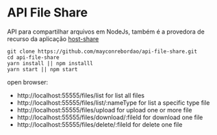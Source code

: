 # API File Share
API para compartilhar arquivos em NodeJs, também é a provedora de recurso da aplicação [host-share](https://github.com/mayconrebordao/host-share)

```shel
git clone https://github.com/mayconrebordao/api-file-share.git
cd api-file-share
yarn install || npm installl
yarn start || npm start
```
open browser:
- http://localhost:55555/files/list for list all files
- http://localhost:55555/files/list/:nameType for list a specific type file
- http://localhost:55555/files/upload for upload one or more file
- http://localhost:55555/files/download/:fileId for download one file
- http://localhost:55555/files/delete/:fileId for delete one file

